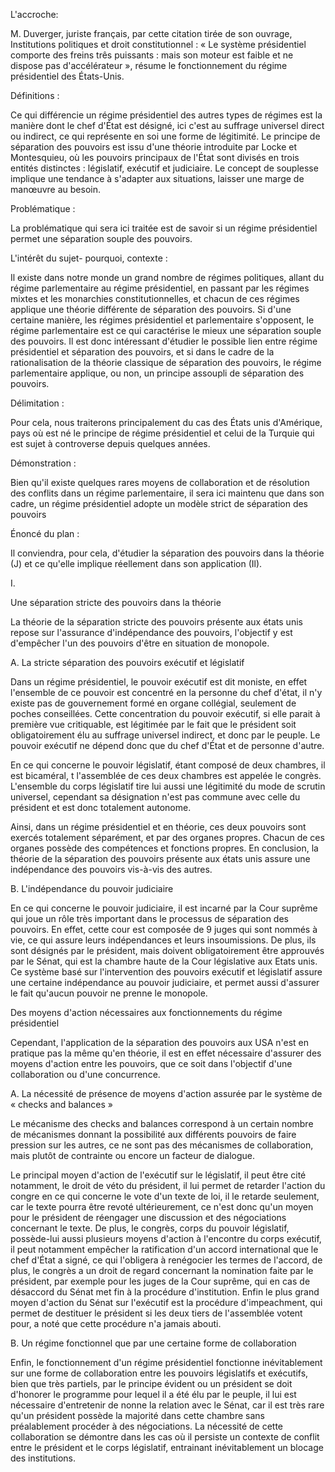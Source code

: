 L'accroche:

M. Duverger, juriste français, par cette citation tirée de son ouvrage, Institutions politiques et droit constitutionnel : « Le système présidentiel comporte des freins três puissants : mais son moteur est faible et ne dispose pas d'accélérateur », résume le fonctionnement du régime présidentiel des États-Unis.

Définitions :

Ce qui différencie un régime présidentiel des autres types de régimes est la manière dont le chef d'État est désigné, ici c'est au suffrage universel direct ou indirect, ce qui représente en soi une forme de légitimité. Le principe de séparation des pouvoirs est issu d'une théorie introduite par Locke et Montesquieu, où les pouvoirs principaux de l'État sont divisés en trois entités distinctes : législatif, exécutif et judiciaire. Le concept de souplesse implique une tendance à s'adapter aux situations, laisser une marge de manœuvre au besoin.

Problématique :

La problématique qui sera ici traitée est de savoir si un régime présidentiel permet une séparation souple des pouvoirs.

L'intérêt du sujet- pourquoi, contexte :

Il existe dans notre monde un grand nombre de régimes politiques, allant du régime parlementaire au régime présidentiel, en passant par les régimes mixtes et les monarchies constitutionnelles, et chacun de ces régimes applique une théorie différente de séparation des pouvoirs. Si d'une certaine manière, les régimes présidentiel et parlementaire s'opposent, le régime parlementaire est ce qui caractérise le mieux une séparation souple des pouvoirs. Il est donc intéressant d'étudier le possible lien entre régime présidentiel et séparation des pouvoirs, et si dans le cadre de la rationalisation de la théorie classique de séparation des pouvoirs, le régime parlementaire applique, ou non, un principe assoupli de séparation des pouvoirs.

Délimitation :

Pour cela, nous traiterons principalement du cas des États unis d'Amérique, pays où est né le principe de régime présidentiel et celui de la Turquie qui est sujet à controverse depuis quelques années.

Démonstration :

Bien qu'il existe quelques rares moyens de collaboration et de résolution des conflits dans un régime parlementaire, il sera ici maintenu que dans son cadre, un régime présidentiel adopte un modèle strict de séparation des pouvoirs

Énoncé du plan :

Il conviendra, pour cela, d'étudier la séparation des pouvoirs dans la théorie (J) et ce qu'elle implique réellement dans son application (Il).

I.

Une séparation stricte des pouvoirs dans la théorie

La théorie de la séparation stricte des pouvoirs présente aux états unis repose sur l'assurance d'indépendance des pouvoirs, l'objectif y est d'empêcher l'un des pouvoirs d'être en situation de monopole.

A. La stricte séparation des pouvoirs exécutif et législatif

Dans un régime présidentiel, le pouvoir exécutif est dit moniste, en effet l'ensemble de ce pouvoir est concentré en la personne du chef d'état, il n'y existe pas de gouvernement formé en organe collégial, seulement de poches conseillées. Cette concentration du pouvoir exécutif, si elle parait à première vue critiquable, est légitimée par le fait que le président soit obligatoirement élu au suffrage universel indirect, et donc par le peuple. Le pouvoir exécutif ne dépend donc que du chef d'État et de personne d'autre.

En ce qui concerne le pouvoir législatif, étant composé de deux chambres, il est bicaméral, t l'assemblée de ces deux chambres est appelée le congrès. L'ensemble du corps législatif tire lui aussi une légitimité du mode de scrutin universel, cependant sa désignation n'est pas commune avec celle du président et est donc totalement autonome.

Ainsi, dans un régime présidentiel et en théorie, ces deux pouvoirs sont exercés totalement séparément, et par des organes propres. Chacun de ces organes possède des compétences et fonctions propres. En conclusion, la théorie de la séparation des pouvoirs présente aux états unis assure une indépendance des pouvoirs vis-à-vis des autres.

B. L'indépendance du pouvoir judiciaire

En ce qui concerne le pouvoir judiciaire, il est incarné par la Cour suprême qui joue un rôle très important dans le processus de séparation des pouvoirs. En effet, cette cour est composée de 9 juges qui sont nommés à vie, ce qui assure leurs indépendances et leurs insoumissions. De plus, ils sont désignés par le président, mais doivent obligatoirement être approuvés par le Sénat, qui est la chambre haute de la Cour législative aux Etats unis. Ce système basé sur l'intervention des pouvoirs exécutif et législatif assure une certaine indépendance au pouvoir judiciaire, et permet aussi d'assurer le fait qu'aucun pouvoir ne prenne le monopole.

Des moyens d'action nécessaires aux fonctionnements du régime présidentiel

Cependant, l'application de la séparation des pouvoirs aux USA n'est en pratique pas la même qu'en théorie, il est en effet nécessaire d'assurer des moyens d'action entre les pouvoirs, que ce soit dans l'objectif d'une collaboration ou d'une concurrence.

A. La nécessité de présence de moyens d'action assurée par le système de « checks and balances »

Le mécanisme des checks and balances correspond à un certain nombre de mécanismes donnant la possibilité aux différents pouvoirs de faire pression sur les autres, ce ne sont pas des mécanismes de collaboration, mais plutôt de contrainte ou encore un facteur de dialogue.

Le principal moyen d'action de l'exécutif sur le législatif, il peut être cité notamment, le droit de véto du président, il lui permet de retarder l'action du congre en ce qui concerne le vote d'un texte de loi, il le retarde seulement, car le texte pourra être revoté ultérieurement, ce n'est donc qu'un moyen pour le président de réengager une discussion et des négociations concernant le texte. De plus, le congrès, corps du pouvoir législatif, possède-lui aussi plusieurs moyens d'action à l'encontre du corps exécutif, il peut notamment empêcher la ratification d'un accord international que le chef d'État a signé, ce qui l'obligera à renégocier les termes de l'accord, de plus, le congrès a un droit de regard concernant la nomination faite par le président, par exemple pour les juges de la Cour suprême, qui en cas de désaccord du Sénat met fin à la procédure d'institution. Enfin le plus grand moyen d'action du Sénat sur l'exécutif est la procédure d'impeachment, qui permet de destituer le président si les deux tiers de l'assemblée votent pour, a noté que cette procédure n'a jamais abouti.

B. Un régime fonctionnel que par une certaine forme de collaboration

Enfin, le fonctionnement d'un régime présidentiel fonctionne inévitablement sur une forme de collaboration entre les pouvoirs législatifs et exécutifs, bien que très partiels, par le principe évident ou un président se doit d'honorer le programme pour lequel il a été élu par le peuple, il lui est nécessaire d'entretenir de nonne la relation avec le Sénat, car il est très rare qu'un président possède la majorité dans cette chambre sans préalablement procéder à des négociations. La nécessité de cette collaboration se démontre dans les cas où il persiste un contexte de conflit entre le président et le corps législatif, entrainant inévitablement un blocage des institutions.
